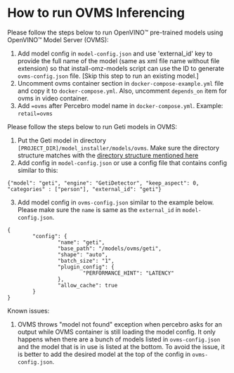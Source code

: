 # How to run OVMS Inferencing

Please follow the steps below to run OpenVINO™ pre-trained models using OpenVINO™ Model Server (OVMS):

1. Add model config in `model-config.json` and use 'external_id' key to provide the full name of the model (same as xml file name without file extension) so that install-omz-models script can use the ID to generate `ovms-config.json` file. [Skip this step to run an existing model.]
2. Uncomment ovms container section in `docker-compose-example.yml` file and copy it to `docker-compose.yml`. Also, uncomment `depends_on` item for ovms in video container.
3. Add `=ovms` after Percebro model name in `docker-compose.yml`. Example: `retail=ovms`

Please follow the steps below to run Geti models in OVMS:

1. Put the Geti model in directory `[PROJECT_DIR]/model_installer/models/ovms`. Make sure the directory structure matches with the [directory structure mentioned here](https://docs.openvino.ai/2024/ovms_docs_models_repository.html)
2. Add config in `model-config.json` or use a config file that contains config similar to this:

```
{"model": "geti", "engine": "GetiDetector", "keep_aspect": 0, "categories" : ["person"], "external_id": "geti"}
```

3. Add model config in `ovms-config.json` similar to the example below. Please make sure the `name` is same as the `external_id` in `model-config.json`.

```
{
        "config": {
                "name": "geti",
                "base_path": "/models/ovms/geti",
                "shape": "auto",
                "batch_size": "1",
                "plugin_config": {
                        "PERFORMANCE_HINT": "LATENCY"
                },
                "allow_cache": true
        }
}
```

Known issues:

1. OVMS throws "model not found" exception when percebro asks for an output while OVMS container is still loading the model config. It only happens when there are a bunch of models listed in `ovms-config.json` and the model that is in use is listed at the bottom. To avoid the issue, it is better to add the desired model at the top of the config in `ovms-config.json`.

